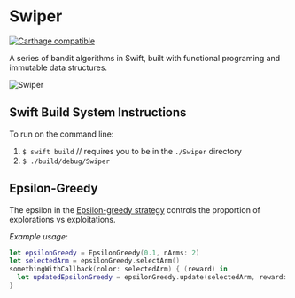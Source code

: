 # Swiper

[![Carthage compatible](https://img.shields.io/badge/Carthage-compatible-4BC51D.svg?style=flat)](https://github.com/Carthage/Carthage)

A series of bandit algorithms in Swift, built with functional programing and immutable data structures.

![Swiper](http://i.imgur.com/EhLAg7t.png)

## Swift Build System Instructions
To run on the command line:

1. `$ swift build` // requires you to be in the `./Swiper` directory
1. `$ ./build/debug/Swiper`

## Epsilon-Greedy
The epsilon in the [Epsilon-greedy strategy](https://en.wikipedia.org/wiki/Multi-armed_bandit#Semi-uniform_strategies) controls the proportion of explorations vs exploitations.

*Example usage:*
```swift
let epsilonGreedy = EpsilonGreedy(0.1, nArms: 2)
let selectedArm = epsilonGreedy.selectArm()
somethingWithCallback(color: selectedArm) { (reward) in
  let updatedEpsilonGreedy = epsilonGreedy.update(selectedArm, reward: reward)
}
```
